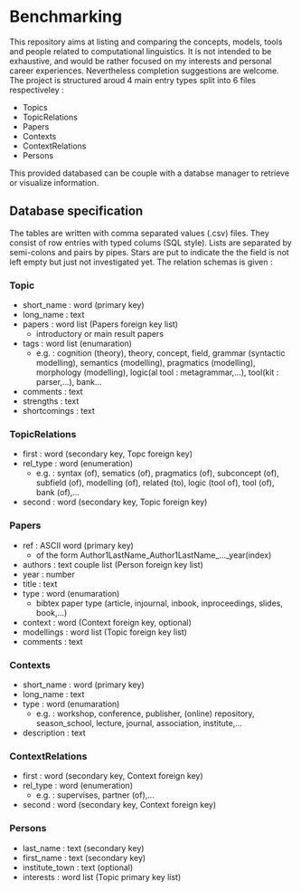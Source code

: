 # Benchmarking

This repository aims at listing and comparing the concepts, models, tools and people related to computational linguistics. It is not intended to be exhaustive, and would be rather focused on my interests and personal career experiences. Nevertheless completion suggestions are welcome. The project is structured aroud 4 main entry types split into 6 files respectiveley :
- Topics
- TopicRelations
- Papers
- Contexts
- ContextRelations
- Persons

This provided databased can be couple with a databse manager to retrieve or visualize information.

## Database specification

The tables are written with comma separated values (.csv) files. They consist of row entries with typed colums (SQL style). Lists are separated by semi-colons and pairs by pipes. Stars are put to indicate the the field is not left empty but just not investigated yet. The relation schemas is given :

### Topic
- short_name : word (primary key)
- long_name : text
- papers : word list (Papers foreign key list)
  - introductory or main result papers
- tags : word list (enumaration)
  - e.g. : cognition (theory), theory, concept, field, grammar (syntactic modelling), semantics (modelling), pragmatics (modelling), morphology (modelling), logic(al tool : metagrammar,...), tool(kit : parser,...), bank...
- comments : text
- strengths : text
- shortcomings : text

### TopicRelations
- first : word (secondary key, Topc foreign key)
- rel_type : word (enumeration)
  - e.g. : syntax (of), sematics (of), pragmatics (of), subconcept (of), subfield (of), modelling (of), related (to), logic (tool of), tool (of), bank (of),...
- second : word (secondary key, Topic foreign key)

### Papers
- ref : ASCII word (primary key)
  - of the form Author1LastName\_Author1LastName\_...\_year(index)
- authors : text couple list (Person foreign key list)
- year : number
- title : text
- type : word (enumaration)
  - bibtex paper type (article, injournal, inbook, inproceedings, slides, book,...)
- context : word (Context foreign key, optional)
- modellings : word list (Topic foreign key list)
- comments : text

### Contexts
- short_name : word (primary key)
- long_name : text
- type : word (enumaration)
  - e.g. : workshop, conference, publisher, (online) repository, season_school, lecture, journal, association, institute,...
- description : text

### ContextRelations
- first : word (secondary key, Context foreign key)
- rel_type : word (enumeration)
  - e.g. : supervises, partner (of),...
- second : word (secondary key, Context foreign key)

### Persons
- last_name : text (secondary key)
- first_name : text (secondary key)
- institute_town : text (optional)
- interests : word list (Topic primary key list)

